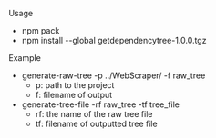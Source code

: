 Usage
- npm pack
- npm install --global getdependencytree-1.0.0.tgz

Example
- generate-raw-tree -p ../WebScraper/ -f raw_tree
  - p: path to the project
  - f: filename of output
- generate-tree-file -rf raw_tree -tf tree_file
  - rf: the name of the raw tree file
  - tf: filename of outputted tree file
